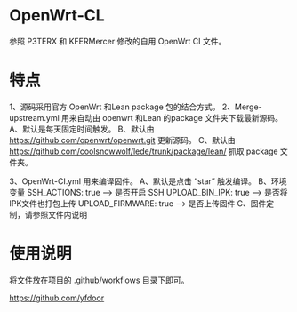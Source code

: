 # OpenWrt-CL
参照 P3TERX 和 KFERMercer 修改的自用 OpenWrt CI 文件。

# 特点
1、源码采用官方 OpenWrt 和Lean package 包的结合方式。
2、Merge-upstream.yml 用来自动由 openwrt 和Lean 的package 文件夹下载最新源码。
    A、默认是每天固定时间触发。
    B、默认由 https://github.com/openwrt/openwrt.git 更新源码。
    C、默认由 https://github.com/coolsnowwolf/lede/trunk/package/lean/ 抓取 package 文件夹。

3、OpenWrt-CI.yml 用来编译固件。
    A、默认是点击 “star” 触发编译。
    B、环境变量
       SSH_ACTIONS: true     --> 是否开启 SSH
       UPLOAD_BIN_IPK: true  --> 是否将IPK文件也打包上传
       UPLOAD_FIRMWARE: true --> 是否上传固件
    C、固件定制，请参照文件内说明   
 
# 使用说明
将文件放在项目的 .github/workflows 目录下即可。

https://github.com/yfdoor
